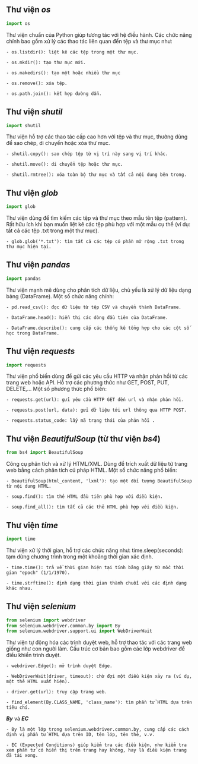 ## Thư viện ***os***
```python
import os
```
Thư viện chuẩn của Python giúp tương tác với hệ điều hành. Các chức năng chính bao gồm xử lý các thao tác liên quan đến tệp và thư mục như:

    - os.listdir(): liệt kê các tệp trong một thư mục.

    - os.mkdir(): tạo thư mục mới.

    - os.makedirs(): tạo một hoặc nhiều thư mục
  
    - os.remove(): xóa tệp.

    - os.path.join(): kết hợp đường dẫn.

## Thư viện ***shutil***
```python
import shutil
```
Thư viện hỗ trợ các thao tác cấp cao hơn với tệp và thư mục, thường dùng để sao chép, di chuyển hoặc xóa thư mục.

    - shutil.copy(): sao chép tệp từ vị trí này sang vị trí khác.

    - shutil.move(): di chuyển tệp hoặc thư mục.

    - shutil.rmtree(): xóa toàn bộ thư mục và tất cả nội dung bên trong.

## Thư viện ***glob***
```python
import glob
```
Thư viện dùng để tìm kiếm các tệp và thư mục theo mẫu tên tệp (pattern). Rất hữu ích khi bạn muốn liệt kê các tệp phù hợp với một mẫu cụ thể (ví dụ: tất cả các tệp .txt trong một thư mục).

    - glob.glob('*.txt'): tìm tất cả các tệp có phần mở rộng .txt trong thư mục hiện tại.

## Thư viện ***pandas***
```python
import pandas
```
Thư viện mạnh mẽ dùng cho phân tích dữ liệu, chủ yếu là xử lý dữ liệu dạng bảng (DataFrame). Một số chức năng chính:

    - pd.read_csv(): đọc dữ liệu từ tệp CSV và chuyển thành DataFrame.

    - DataFrame.head(): hiển thị các dòng đầu tiên của DataFrame.

    - DataFrame.describe(): cung cấp các thống kê tổng hợp cho các cột số học trong DataFrame.


## Thư viện ***requests***
```python
import requests
```
Thư viện phổ biến dùng để gửi các yêu cầu HTTP và nhận phản hồi từ các trang web hoặc API. Hỗ trợ các phương thức như GET, POST, PUT, DELETE,... Một số phương thức phổ biến:

    - requests.get(url): gửi yêu cầu HTTP GET đến url và nhận phản hồi.
  
    - requests.post(url, data): gửi dữ liệu tới url thông qua HTTP POST.
  
    - requests.status_code: lấy mã trạng thái của phản hồi .

## Thư viện ***BeautifulSoup*** (từ thư viện ***bs4***)
```python
from bs4 import BeautifulSoup
```
Công cụ phân tích và xử lý HTML/XML. Dùng để trích xuất dữ liệu từ trang web bằng cách phân tích cú pháp HTML. Một số chức năng phổ biến:

    - BeautifulSoup(html_content, 'lxml'): tạo một đối tượng BeautifulSoup từ nội dung HTML.
 
    - soup.find(): tìm thẻ HTML đầu tiên phù hợp với điều kiện.
 
    - soup.find_all(): tìm tất cả các thẻ HTML phù hợp với điều kiện.

## Thư viện ***time***
```python
import time
```
Thư viện xử lý thời gian, hỗ trợ các chức năng như:
time.sleep(seconds): tạm dừng chương trình trong một khoảng thời gian xác định.

    - time.time(): trả về thời gian hiện tại tính bằng giây từ mốc thời gian "epoch" (1/1/1970).
  
    - time.strftime(): định dạng thời gian thành chuỗi với các định dạng khác nhau.

## Thư viện ***selenium***
```python
from selenium import webdriver
from selenium.webdriver.common.by import By
from selenium.webdriver.support.ui import WebDriverWait 
```
Thư viện tự động hóa các trình duyệt web, hỗ trợ thao tác với các trang web giống như con người làm. Cấu trúc cơ bản bao gồm các lớp webdriver để điều khiển trình duyệt.

    - webdriver.Edge(): mở trình duyệt Edge.
  
    - WebDriverWait(driver, timeout): chờ đợi một điều kiện xảy ra (ví dụ, một thẻ HTML xuất hiện).
  
    - driver.get(url): truy cập trang web.
  
    - find_element(By.CLASS_NAME, 'class_name'): tìm phần tử HTML dựa trên tiêu chí.
***By*** và ***EC***

    - By là một lớp trong selenium.webdriver.common.by, cung cấp các cách định vị phần tử HTML dựa trên ID, tên lớp, tên thẻ, v.v.

    - EC (Expected Conditions) giúp kiểm tra các điều kiện, như kiểm tra xem phần tử có hiển thị trên trang hay không, hay là điều kiện trang đã tải xong.





